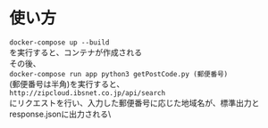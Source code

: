 # 使い方
`docker-compose up --build`\
を実行すると、コンテナが作成される\
その後、\
`docker-compose run app python3 getPostCode.py (郵便番号)`\
(郵便番号は半角)を実行すると、\
`http://zipcloud.ibsnet.co.jp/api/search`\
にリクエストを行い、入力した郵便番号に応じた地域名が、標準出力とresponse.jsonに出力される\
